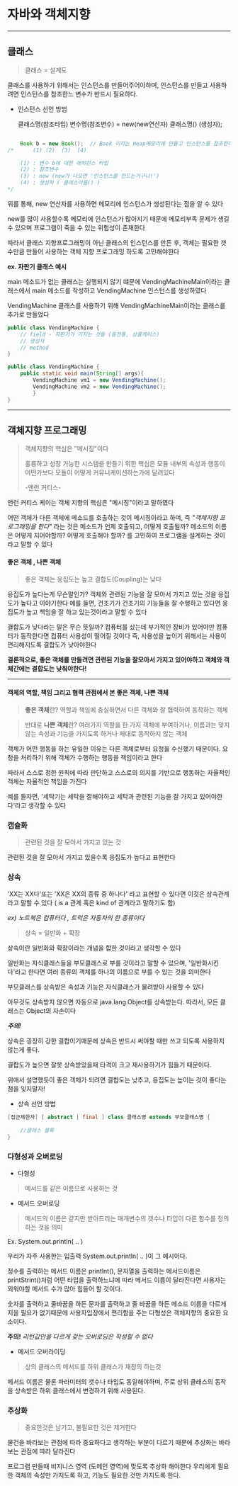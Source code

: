 # 자바와 객체지향
- - -
## 클래스 

>클래스 = 설계도
>
클래스를 사용하기 위해서는 인스턴스를 만들어주어야하며, 인스턴스를 만들고 사용하려면 인스턴스를 참조한느 변수가 반드시 필요하다.

- 인스턴스 선언 방법

	클래스명(참조타입) 변수명(참조변수) = new(new연산자) 클래스명() (생성자);

```java

	Book b = new Book();  // Book 이라는 Heap메모리에 만들고 인스턴스를 참조한다
/*  	(1) (2)  (3)  (4)

	(1) : 변수 b에 대한 래퍼런스 타입
	(2) : 참조변수
	(3) : new (new가 나오면 '인스턴스를 만드는거구나!')
	(4) : 생성자 ( 클래스이름() ) 
*/ 
```

위를 통해, new 연산자를 사용하면 메모리에 인스턴스가 생성된다는 점을 알 수 있다

new를 많이 사용할수록 메모리에 인스턴스가 많아지기 때문에 메모리부족 문제가 생길 수 있으며 프로그램이 죽을 수 있는 위험성이 존재한다

따라서 클래스 지향프로그래밍이 아닌 클래스의 인스턴스를 만든 후, 객체는 필요한 갯수만큼 만들어 사용하는 객체 지향 프로그래밍 하도록 고민해야한다

**ex. 자판기 클래스 예시**

main 메소드가 없는 클래스는 실행되지 않기 떄문에 VendingMachineMain이라는 클래스에서 main 메소드를 작성하고 VendingMachine 인스턴스를 생성하였다

VendingMachine 클래스를 사용하기 위해 VendingMachineMain이라는 클래스를 추가로 만들었다

~~~java
public class VendingMachine {
	// field - 자판기가 가지는 것들 (동전통, 상품케이스)
	// 생성자 
	// method
}
~~~

	

~~~java
public class VendingMachine {
	public static void main(String[] args){
		VendingMachine vm1 = new VendingMachine();
		VendingMachine vm2 = new VendingMachine();
		}
}
~~~


---
## 객체지향 프로그래밍

> 객체지향의 핵심은 "메시징"이다
> 
> 훌륭하고 성장 가능한 시스템을 만들기 위한 핵심은 모듈 내부의 속성과 행동이 어떤가보다
> 모듈이 어떻게 커뮤니케이션하는가에 달려있다
> 
> -앤런 커티스-


앤런 커티스 케이는 객체 지향의 핵심은 "메시징"이라고 말하였다

어떤 객체가 다른 객체에 메소드를 호출하는 것이 메시징이라고 하며, 즉 *"객체지향 프로그래밍을 한다"* 라는 것은 
메소드가 언제 호출되고, 어떻게 호출될까? 메소드의 이름은 어떻게 지어야할까? 어떻게 호출해야 할까? 를 고민하여 프로그램을 설계하는 것이라고 말할 수 있다





#### 좋은 객체 , 나쁜 객체

> 좋은 객체는 응집도는 높고 결합도(Coupling)는 낮다

응집도가 높다는게 무슨말인가? 객체와 관련된 기능을 잘 모아서 가지고 있는 것을 응집도가 높다고 이야기한다
예를 들면, 건조기가 건조기의 기능들을 잘 수행하고 있다면 응집도가 높고 책임을 잘 하고 있는것이라고 말할 수 있다

결합도가 낮다라는 말은 무슨 뜻일까? 컴퓨터를 샀는데 부가적인 장비가 있어야만 컴퓨터가 동작한다면 컴퓨터 사용성이 떨어질 것이다
즉, 사용성을 높이기 위해서는 사용이 편리해지도록 결합도가 낮아야한다

**결론적으로, 좋은 객체를 만들려면 관련된 기능을 잘모아서 가지고 있어야하고 객체와 객체간에는 결합도는 낮춰야한다!**

---
#### 객체의 역할, 책임 그리고 협력 관점에서 본 좋은 객체, 나쁜 객체

> **좋은 객체**란?
> 역할과 책임에 충실하면서 다른 객체와 잘 협력하여 동작하는 객체

> 반대로 **나쁜 객체**란? 여러가지 역할을 한 가지 객체에 부여하거나, 이름과는 맞지 않는 속성과 기능을 가지도록 하거나 제대로 동작하지 않는 객체


객체가 어떤 행동을 하는 유일한 이유는 다른 객체로부터 요청을 수신했기 때문이다. 요청을 처리하기 위해 객체가 수행하는 행동을 책임이라고 한다

따라서 스스로 정한 원칙에 따라 판단하고 스스로의 의지를 기반으로 행동하는 자율적인 객체는 자율적인 책임을 가진다

예를 들자면, '세탁기는 세탁을 잘해야하고 세탁과 관련된 기능을 잘 가지고 있어야한다'라고 생각할 수 있다




### 캡슐화 
>관련된 것을 잘 모아서 가지고 있는 것

관련된 것을 잘 모아서 가지고 있을수록 응집도가 높다고 표현한다

### 상속

'XX는 XX다'또는 'XX은 XX의 종류 중 하나다' 라고 표현할 수 있다면 이것은 상속관계라고 말할 수 있다 ( is a 관계 혹은 kind of 관계라고 말하기도 함)

_ex) 노트북은 컴퓨터다 , 트럭은 자동차의 한 종류이다_

> 상속 = 일반화 + 확장

상속이란 일반화와 확장이라는 개념을 합한 것이라고 생각할 수 있다

일반화는 자식클래스들을 부모클래스로 부를 것이라고 말할 수 있으며, '일반화시킨다'라고 한다면 여러 종류의 객체를 하나의 이름으로 부를 수 있는 것을 의미한다

부모클래스를 상속받은 속성과 기능은 자식클래스가 물려받아 사용할 수 있다

아무것도 상속받지 않으면 자동으로 java.lang.Object를 상속받는다. 따라서, 모든 클래스는 Object의 자손이다



**_주의!_**

상속은 굉장히 강한 결합이기때문에 상속은 반드시 써야할 때만 쓰고 되도록 사용하지 않는게 좋다.

결합도가 높으면 잘못 상속받았을때 타격이 크고 재사용하기가 힘들기 때문이다.

위애서 설명했듯이 좋은 객체가 되려면 결합도는 낮추고, 응집도는 높이는 것이 좋다는 점을 잊지말자!


- 상속 선언 방법

~~~java
[접근제한자] [ abstract | final ] class 클래스명 extends 부모클래스명 {
    
    //클래스 블록
} 
~~~


### 다형성과 오버로딩
- 다형성
> 메서드를 같은 이름으로 사용하는 것

- 메서드 오버로딩
> 메서드의 이름은 같지만 받아드리는 매개변수의 갯수나 타입이 다른 함수를 정의하는 것을 의미


Ex. System.out.println( .. )

우리가 자주 사용한는 입출력 System.out.println( .. )이 그 예시이다.

정수를 출력하는 메서드 이름은 printlnt(), 문자열을 출력하는 메서드이름은 printStrint()처럼 어떤 타입을 출력하느냐에 따라 
메서드 이름이 달라진다면 사용자는 외워야할 메서드 수가 많아 힘들어 할 것이다.

숫자를 출력하고 줄바꿈을 하든 문자를 출력하고 줄 바꿈을 하든 메소드 이름을 다르게 지을 필요가 없기때문에
사용자입장에서 편리함을 주는 다형성은 객체지향의 중요한 요소이다.

**주의!** *리턴값만을 다르게 갖는 오버로딩은 작성할 수 없다*

- 메서드 오버라이딩
> 상의 클래스의 메서드를 하위 클래스가 재정의 하는것

메서드 이름은 물론 파라미터의 갯수나 타입도 동일해야하며, 주로 상위 클래스의 동작을 상속받은 하위 클래스에서 변경하기 위해 사용된다.


### 추상화
>중요한것은 남기고, 불필요한 것은 제거한다

물건을 바라보는 관점에 따라 중요하다고 생각하는 부분이 다르기 때문에 추상화는 바라보는 관점에 따라 달라진다


프로그램 만들때 비지니스 영역 (도메인 영역)에 맞도록 추상화 해야한다
우리에게 필요한 객체의 속성만 가지도록 하고, 기능도 필요한 것만 가지도록 한다.


